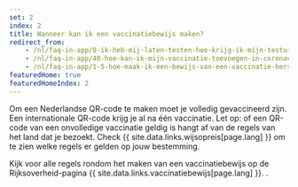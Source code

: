 ```yaml
---
set: 2
index: 2
title: Wanneer kan ik een vaccinatiebewijs maken?
redirect_from: 
    - /nl/faq-in-app/8-ik-heb-mij-laten-testen-hoe-krijg-ik-mijn-testuitslag
    - /nl/faq-in-app/40-hoe-kan-ik-mijn-vaccinatie-toevoegen-in-coronacheck
    - /nl/faq-in-app/1-5-hoe-maak-ik-een-bewijs-van-een-vaccinatie-herstel-of-testuitslag
featuredHome: true
featuredHomeIndex: 2
---
```

Om een Nederlandse QR-code te maken moet je volledig gevaccineerd zijn. Een internationale QR-code krijg je al na één vaccinatie. Let op: of een QR-code van een onvolledige vaccinatie geldig is hangt af van de regels van het land dat je bezoekt. Check {{ site.data.links.wijsopreis[page.lang] }} om te zien welke regels er gelden op jouw bestemming.

Kijk voor alle regels rondom het maken van een vaccinatiebewijs op de Rijksoverheid-pagina {{ site.data.links.vaccinatiebewijs[page.lang] }}. .
